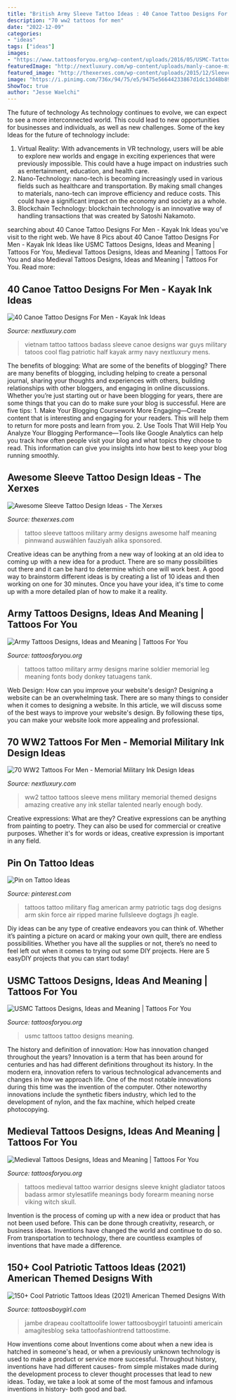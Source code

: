```yaml
---
title: "British Army Sleeve Tattoo Ideas : 40 Canoe Tattoo Designs For Men"
description: "70 ww2 tattoos for men"
date: "2022-12-09"
categories:
- "ideas"
tags: ["ideas"]
images:
- "https://www.tattoosforyou.org/wp-content/uploads/2016/05/USMC-Tattoo-Ideas.jpg"
featuredImage: "http://nextluxury.com/wp-content/uploads/manly-canoe-military-half-sleeve-tattoo-design-ideas-for-men.jpg"
featured_image: "http://thexerxes.com/wp-content/uploads/2015/12/Sleeve-Tattoo-Design-10.jpg"
image: "https://i.pinimg.com/736x/94/75/e5/9475e56644233867d1dc13d48b896d0b--military-tattoos-marine-tattoos.jpg"
ShowToc: true
author: "Jesse Waelchi"
---
```



The future of technology
As technology continues to evolve, we can expect to see a more interconnected world. This could lead to new opportunities for businesses and individuals, as well as new challenges. Some of the key Ideas for the future of technology include: 
1. Virtual Reality: With advancements in VR technology, users will be able to explore new worlds and engage in exciting experiences that were previously impossible. This could have a huge impact on industries such as entertainment, education, and health care.
2. Nano-Technology: nano-tech is becoming increasingly used in various fields such as healthcare and transportation. By making small changes to materials, nano-tech can improve efficiency and reduce costs. This could have a significant impact on the economy and society as a whole. 
3. Blockchain Technology: blockchain technology is an innovative way of handling transactions that was created by Satoshi Nakamoto.

	

		
searching about 40 Canoe Tattoo Designs For Men - Kayak Ink Ideas you've visit to the right web. We have 8 Pics about 40 Canoe Tattoo Designs For Men - Kayak Ink Ideas like USMC Tattoos Designs, Ideas and Meaning | Tattoos For You, Medieval Tattoos Designs, Ideas and Meaning | Tattoos For You and also Medieval Tattoos Designs, Ideas and Meaning | Tattoos For You. Read more:
		
    
## 40 Canoe Tattoo Designs For Men - Kayak Ink Ideas

<img loading=lazy src="http://nextluxury.com/wp-content/uploads/manly-canoe-military-half-sleeve-tattoo-design-ideas-for-men.jpg" onerror="this.onerror=null;this.src='https://tse1.mm.bing.net/th?id=OIP._UHjRD_Dk3SWRMXrDMswawAAAA&amp;pid=15.1';" alt="40 Canoe Tattoo Designs For Men - Kayak Ink Ideas">

_Source: nextluxury.com_

>vietnam tattoo tattoos badass sleeve canoe designs war guys military tatoos cool flag patriotic half kayak army navy nextluxury mens. 

	

The benefits of blogging: What are some of the benefits of blogging?
There are many benefits of blogging, including helping to create a personal journal, sharing your thoughts and experiences with others, building relationships with other bloggers, and engaging in online discussions. Whether you’re just starting out or have been blogging for years, there are some things that you can do to make sure your blog is successful. Here are five tips: 1. Make Your Blogging Coursework More Engaging—Create content that is interesting and engaging for your readers. This will help them to return for more posts and learn from you.
2. Use Tools That Will Help You Analyze Your Blogging Performance—Tools like Google Analytics can help you track how often people visit your blog and what topics they choose to read. This information can give you insights into how best to keep your blog running smoothly.


    
## Awesome Sleeve Tattoo Design Ideas - The Xerxes

<img loading=lazy src="http://thexerxes.com/wp-content/uploads/2015/12/Sleeve-Tattoo-Design-10.jpg" onerror="this.onerror=null;this.src='https://tse2.mm.bing.net/th?id=OIP.TmCuN9o7JMeHOHhR317ODwHaLJ&amp;pid=15.1';" alt="Awesome Sleeve Tattoo Design Ideas - The Xerxes">

_Source: thexerxes.com_

>tattoo sleeve tattoos military army designs awesome half meaning pinnwand auswählen fauziyah alika sponsored. 

	

Creative ideas can be anything from a new way of looking at an old idea to coming up with a new idea for a product. There are so many possibilities out there and it can be hard to determine which one will work best. A good way to brainstorm different ideas is by creating a list of 10 ideas and then working on one for 30 minutes. Once you have your idea, it's time to come up with a more detailed plan of how to make it a reality.

    
## Army Tattoos Designs, Ideas And Meaning | Tattoos For You

<img loading=lazy src="https://www.tattoosforyou.org/wp-content/uploads/2016/05/Army-Tattoos-Pictures.jpg" onerror="this.onerror=null;this.src='https://tse2.mm.bing.net/th?id=OIP.V6vWMPsEbFCSUgsrWvO5fAHaMy&amp;pid=15.1';" alt="Army Tattoos Designs, Ideas and Meaning | Tattoos For You">

_Source: tattoosforyou.org_

>tattoos tattoo military army designs marine soldier memorial leg meaning fonts body donkey tatuagens tank. 

	

Web Design: How can you improve your website's design?
Designing a website can be an overwhelming task. There are so many things to consider when it comes to designing a website. In this article, we will discuss some of the best ways to improve your website's design. By following these tips, you can make your website look more appealing and professional.

    
## 70 WW2 Tattoos For Men - Memorial Military Ink Design Ideas

<img loading=lazy src="http://nextluxury.com/wp-content/uploads/amazing-mens-ww2-themed-sleeve-tattoo-designs.jpg" onerror="this.onerror=null;this.src='https://tse3.mm.bing.net/th?id=OIP.hUpvUaFLIHNImZY9-svnLwHaHc&amp;pid=15.1';" alt="70 WW2 Tattoos For Men - Memorial Military Ink Design Ideas">

_Source: nextluxury.com_

>ww2 tattoo tattoos sleeve mens military memorial themed designs amazing creative any ink stellar talented nearly enough body. 

	

Creative expressions: What are they?
Creative expressions can be anything from painting to poetry. They can also be used for commercial or creative purposes. Whether it's for words or ideas, creative expression is important in any field.

    
## Pin On Tattoo Ideas

<img loading=lazy src="https://i.pinimg.com/736x/94/75/e5/9475e56644233867d1dc13d48b896d0b--military-tattoos-marine-tattoos.jpg" onerror="this.onerror=null;this.src='https://tse1.mm.bing.net/th?id=OIP.rCFYxB6NJ4uW3_deNvecGAHaJ3&amp;pid=15.1';" alt="Pin on Tattoo Ideas">

_Source: pinterest.com_

>tattoos tattoo military flag american army patriotic tags dog designs arm skin force air ripped marine fullsleeve dogtags jh eagle. 

	

Diy ideas can be any type of creative endeavors you can think of. Whether it’s painting a picture on acard or making your own quilt, there are endless possibilities. Whether you have all the supplies or not, there’s no need to feel left out when it comes to trying out some DIY projects. Here are 5 easyDIY projects that you can start today!

    
## USMC Tattoos Designs, Ideas And Meaning | Tattoos For You

<img loading=lazy src="https://www.tattoosforyou.org/wp-content/uploads/2016/05/USMC-Tattoo-Ideas.jpg" onerror="this.onerror=null;this.src='https://tse2.mm.bing.net/th?id=OIP.1izJqo63FNvwUTWNnwlBQwHaLE&amp;pid=15.1';" alt="USMC Tattoos Designs, Ideas and Meaning | Tattoos For You">

_Source: tattoosforyou.org_

>usmc tattoos tattoo designs meaning. 

	

The history and definition of innovation: How has innovation changed throughout the years?
Innovation is a term that has been around for centuries and has had different definitions throughout its history. In the modern era, innovation refers to various technological advancements and changes in how we approach life. One of the most notable innovations during this time was the invention of the computer. Other noteworthy innovations include the synthetic fibers industry, which led to the development of nylon, and the fax machine, which helped create photocopying.

    
## Medieval Tattoos Designs, Ideas And Meaning | Tattoos For You

<img loading=lazy src="https://www.tattoosforyou.org/wp-content/uploads/2016/10/Medieval-Tattoos-for-Men.jpg" onerror="this.onerror=null;this.src='https://tse1.mm.bing.net/th?id=OIP.jty2QAZrbQjQ3hLmMkIg9QAAAA&amp;pid=15.1';" alt="Medieval Tattoos Designs, Ideas and Meaning | Tattoos For You">

_Source: tattoosforyou.org_

>tattoos medieval tattoo warrior designs sleeve knight gladiator tatoos badass armor stylesatlife meanings body forearm meaning norse viking witch skull. 

	

Invention is the process of coming up with a new idea or product that has not been used before. This can be done through creativity, research, or business ideas. Inventions have changed the world and continue to do so. From transportation to technology, there are countless examples of inventions that have made a difference.

    
## 150+ Cool Patriotic Tattoos Ideas (2021) American Themed Designs With

<img loading=lazy src="https://cdn.tattoosboygirl.com/wp-content/uploads/2021/08/Tattoos-Patriotic-137.jpg" onerror="this.onerror=null;this.src='https://tse3.mm.bing.net/th?id=OIP.0Z4lRMYBEpf9PsQEC2GH7QHaLg&amp;pid=15.1';" alt="150+ Cool Patriotic Tattoos Ideas (2021) American Themed Designs With">

_Source: tattoosboygirl.com_

>jambe drapeau cooltattoolife lower tattoosboygirl tatuointi americain amagitesblog seka tattoofashiontrend tattoostime. 

	

How inventions come about
Inventions come about when a new idea is hatched in someone's head, or when a previously unknown technology is used to make a product or service more successful. Throughout history, inventions have had different causes- from simple mistakes made during the development process to clever thought processes that lead to new ideas. Today, we take a look at some of the most famous and infamous inventions in history- both good and bad.

